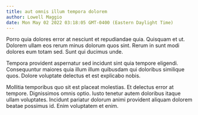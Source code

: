 ```yaml
---
title: aut omnis illum tempora dolorem
author: Lowell Maggio
date: Mon May 02 2022 03:18:05 GMT-0400 (Eastern Daylight Time)
---
```

Porro quia dolores error at nesciunt et repudiandae quia. Quisquam et ut. Dolorem ullam eos rerum minus dolorum quos sint. Rerum in sunt modi dolores eum totam sed. Sunt qui ducimus unde.

 Tempora provident aspernatur sed incidunt sint quia tempore eligendi. Consequuntur maiores quia illum illum quibusdam qui doloribus similique quos. Dolore voluptate delectus et est explicabo nobis.

 Mollitia temporibus quo sit est placeat molestias. Et delectus error at tempore. Dignissimos omnis optio. Iusto tenetur autem doloribus itaque ullam voluptates. Incidunt pariatur dolorum animi provident aliquam dolorem beatae possimus id. Enim voluptatem et enim.